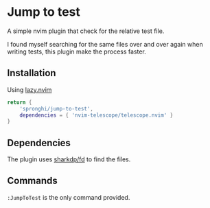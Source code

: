 # Jump to test

A simple nvim plugin that check for the relative test file.

I found myself searching for the same files over and over again when writing tests, this plugin make the process faster.

## Installation

Using [lazy.nvim](https://github.com/folke/lazy.nvim)

``` lua
return {
    'spronghi/jump-to-test',
    dependencies = { 'nvim-telescope/telescope.nvim' }
}
```

## Dependencies

The plugin uses [sharkdp/fd](https://github.com/sharkdp/fd) to find the files.

## Commands

`:JumpToTest` is the only command provided.
